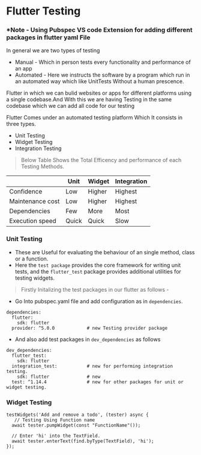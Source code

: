 # Flutter Testing 

### *Note - Using **Pubspec** VS code Extension for adding different packages in flutter yaml File

In general we are two types of testing
* Manual - Which in person tests every functionality and performance of an app 
* Automated - Here we instructs the software by a program which run in an automated way which like UnitTests Without a human prescence.

Flutter in which we can bulid websites or apps for different platforms using a single codebase.And With this we are having Testing in the same codebase which we can add all code for our testing

Flutter Comes under an automated testing platform Which It consists in three types.
* Unit Testing
* Widget Testing
* Integration Testing

> Below Table Shows the Total Efficency and performance of each Testing Methods.

|                   | Unit          | Widget        | Integration |
| -------------     | ------------- | ------------- | ------------- |
| Confidence        | Low           | Higher        | Highest  |
| Maintenance cost  | Low           | Higher        | Highest  |
| Dependencies      | Few           | More          | Most  |
| Execution speed   | Quick         | Quick         | Slow  |

### Unit Testing
* These are Useful for evaluating the behaviour of an single method, class or a function.
* Here the `test package` provides the core framework for writing unit tests, and the `flutter_test` package provides additional utilities for testing widgets. 
> Firstly Initalizing the test packages in our flutter as follows -
* Go Into pubspec.yaml file and add configuration as in `dependencies`.
```
dependencies:
  flutter:
    sdk: flutter
  provider: ^5.0.0            # new Testing provider package 
```
* And also add test packages in  `dev_dependencies` as follows
```
dev_dependencies:
  flutter_test:
    sdk: flutter
  integration_test:           # new for performing integration testing.
    sdk: flutter              # new
  test: ^1.14.4               # new for other packages for unit or widget testing.
```
### Widget Testing

```
testWidgets('Add and remove a todo', (tester) async {
   // Testing Using Function name
  await tester.pumpWidget(const "FunctionName"());

  // Enter 'hi' into the TextField.
  await tester.enterText(find.byType(TextField), 'hi');
});
```



